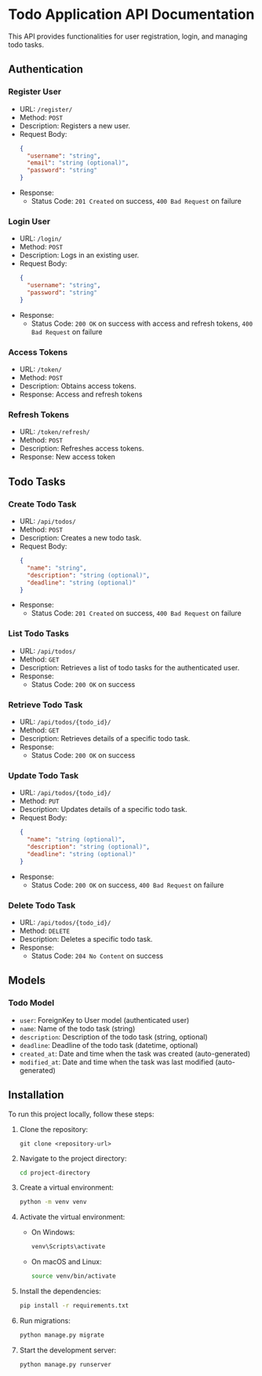 # Todo Application API Documentation

This API provides functionalities for user registration, login, and managing todo tasks.

## Authentication

### Register User

- URL: `/register/`
- Method: `POST`
- Description: Registers a new user.
- Request Body:
  ```json
  {
    "username": "string",
    "email": "string (optional)",
    "password": "string"
  }
  ```
- Response:
  - Status Code: `201 Created` on success, `400 Bad Request` on failure

### Login User

- URL: `/login/`
- Method: `POST`
- Description: Logs in an existing user.
- Request Body:
  ```json
  {
    "username": "string",
    "password": "string"
  }
  ```
- Response:
  - Status Code: `200 OK` on success with access and refresh tokens, `400 Bad Request` on failure

### Access Tokens

- URL: `/token/`
- Method: `POST`
- Description: Obtains access tokens.
- Response: Access and refresh tokens

### Refresh Tokens

- URL: `/token/refresh/`
- Method: `POST`
- Description: Refreshes access tokens.
- Response: New access token

## Todo Tasks

### Create Todo Task

- URL: `/api/todos/`
- Method: `POST`
- Description: Creates a new todo task.
- Request Body:
  ```json
  {
    "name": "string",
    "description": "string (optional)",
    "deadline": "string (optional)"
  }
  ```
- Response:
  - Status Code: `201 Created` on success, `400 Bad Request` on failure

### List Todo Tasks

- URL: `/api/todos/`
- Method: `GET`
- Description: Retrieves a list of todo tasks for the authenticated user.
- Response:
  - Status Code: `200 OK` on success

### Retrieve Todo Task

- URL: `/api/todos/{todo_id}/`
- Method: `GET`
- Description: Retrieves details of a specific todo task.
- Response:
  - Status Code: `200 OK` on success

### Update Todo Task

- URL: `/api/todos/{todo_id}/`
- Method: `PUT`
- Description: Updates details of a specific todo task.
- Request Body:
  ```json
  {
    "name": "string (optional)",
    "description": "string (optional)",
    "deadline": "string (optional)"
  }
  ```
- Response:
  - Status Code: `200 OK` on success, `400 Bad Request` on failure

### Delete Todo Task

- URL: `/api/todos/{todo_id}/`
- Method: `DELETE`
- Description: Deletes a specific todo task.
- Response:
  - Status Code: `204 No Content` on success

## Models

### Todo Model

- `user`: ForeignKey to User model (authenticated user)
- `name`: Name of the todo task (string)
- `description`: Description of the todo task (string, optional)
- `deadline`: Deadline of the todo task (datetime, optional)
- `created_at`: Date and time when the task was created (auto-generated)
- `modified_at`: Date and time when the task was last modified (auto-generated)


## Installation

To run this project locally, follow these steps:

1. Clone the repository:
    ```
    git clone <repository-url>
    ```

2. Navigate to the project directory:

    ```bash
    cd project-directory
    ```

3. Create a virtual environment:

    ```bash
    python -m venv venv
    ```

4. Activate the virtual environment:

    - On Windows:

        ```bash
        venv\Scripts\activate
        ```

    - On macOS and Linux:

        ```bash
        source venv/bin/activate
        ```

5. Install the dependencies:

    ```bash
    pip install -r requirements.txt
    ```

6. Run migrations:

    ```bash
    python manage.py migrate
    ```

7. Start the development server:

    ```bash
    python manage.py runserver
    ```
